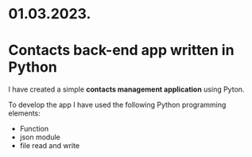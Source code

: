 # 01.03.2023.
# Contacts back-end app written in Python

I have created a simple **contacts management application** using Pyton.

To develop the app I have used the following Python programming elements:

- Function
- json module
- file read and write
